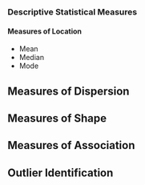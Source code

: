 ### Descriptive Statistical Measures
#### Measures of Location
- Mean
- Median
- Mode
## Measures of Dispersion
## Measures of Shape
## Measures of Association
## Outlier Identification
